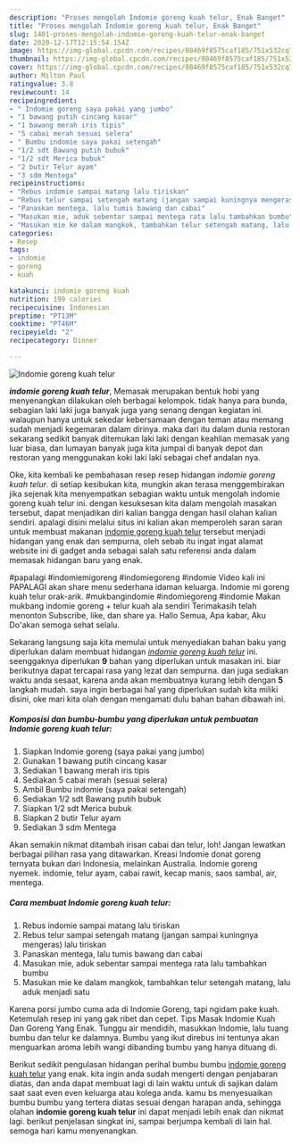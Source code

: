 ```yaml
---
description: "Proses mengolah Indomie goreng kuah telur, Enak Banget"
title: "Proses mengolah Indomie goreng kuah telur, Enak Banget"
slug: 1401-proses-mengolah-indomie-goreng-kuah-telur-enak-banget
date: 2020-12-17T12:15:54.154Z
image: https://img-global.cpcdn.com/recipes/08469f8575caf185/751x532cq70/indomie-goreng-kuah-telur-foto-resep-utama.jpg
thumbnail: https://img-global.cpcdn.com/recipes/08469f8575caf185/751x532cq70/indomie-goreng-kuah-telur-foto-resep-utama.jpg
cover: https://img-global.cpcdn.com/recipes/08469f8575caf185/751x532cq70/indomie-goreng-kuah-telur-foto-resep-utama.jpg
author: Milton Paul
ratingvalue: 3.8
reviewcount: 14
recipeingredient:
- " Indomie goreng saya pakai yang jumbo"
- "1 bawang putih cincang kasar"
- "1 bawang merah iris tipis"
- "5 cabai merah sesuai selera"
- " Bumbu indomie saya pakai setengah"
- "1/2 sdt Bawang putih bubuk"
- "1/2 sdt Merica bubuk"
- "2 butir Telur ayam"
- "3 sdm Mentega"
recipeinstructions:
- "Rebus indomie sampai matang lalu tiriskan"
- "Rebus telur sampai setengah matang (jangan sampai kuningnya mengeras) lalu tiriskan"
- "Panaskan mentega, lalu tumis bawang dan cabai"
- "Masukan mie, aduk sebentar sampai mentega rata lalu tambahkan bumbu"
- "Masukan mie ke dalam mangkok, tambahkan telur setengah matang, lalu aduk menjadi satu"
categories:
- Resep
tags:
- indomie
- goreng
- kuah

katakunci: indomie goreng kuah 
nutrition: 199 calories
recipecuisine: Indonesian
preptime: "PT13M"
cooktime: "PT46M"
recipeyield: "2"
recipecategory: Dinner

---
```



![Indomie goreng kuah telur](https://img-global.cpcdn.com/recipes/08469f8575caf185/751x532cq70/indomie-goreng-kuah-telur-foto-resep-utama.jpg)

<b><i>indomie goreng kuah telur</i></b>, Memasak merupakan bentuk hobi yang menyenangkan dilakukan oleh berbagai kelompok. tidak hanya para bunda, sebagian laki laki juga banyak juga yang senang dengan kegiatan ini. walaupun hanya untuk sekedar kebersamaan dengan teman atau memang sudah menjadi kegemaran dalam dirinya. maka dari itu dalam dunia restoran sekarang sedikit banyak ditemukan laki laki dengan keahlian memasak yang luar biasa, dan lumayan banyak juga kita jumpai di banyak depot dan restoran yang menggunakan koki laki laki sebagai chef andalan nya.

Oke, kita kembali ke pembahasan resep resep hidangan <i>indomie goreng kuah telur</i>. di setiap kesibukan kita, mungkin akan terasa menggembirakan jika sejenak kita menyempatkan sebagian waktu untuk mengolah indomie goreng kuah telur ini. dengan kesuksesan kita dalam mengolah masakan tersebut, dapat menjadikan diri kalian bangga dengan hasil olahan kalian sendiri. apalagi disini melalui situs ini kalian akan memperoleh saran saran untuk membuat makanan <u>indomie goreng kuah telur</u> tersebut menjadi hidangan yang enak dan sempurna, oleh sebab itu ingat ingat alamat website ini di gadget anda sebagai salah satu referensi anda dalam memasak hidangan baru yang enak.

#papalagi #indomiemigoreng #indomiegoreng #indomie Video kali ini PAPALAGI akan share menu sederhana idaman keluarga. Indomie mi goreng kuah telur orak-arik. #mukbangindomie #indomiegoreng #indomie Makan mukbang indomie goreng + telur kuah ala sendiri Terimakasih telah menonton Subscribe, like, dan share ya. Hallo Semua, Apa kabar, Aku Do&#39;akan semoga sehat selalu.


Sekarang langsung saja kita memulai untuk menyediakan bahan baku yang diperlukan dalam membuat hidangan <u><i>indomie goreng kuah telur</i></u> ini. seenggaknya diperlukan <b>9</b> bahan yang diperlukan untuk masakan ini. biar berikutnya dapat tercapai rasa yang lezat dan sempurna. dan juga sediakan waktu anda sesaat, karena anda akan membuatnya kurang lebih dengan <b>5</b> langkah mudah. saya ingin berbagai hal yang diperlukan sudah kita miliki disini, oke mari kita olah dengan mengamati dulu bahan bahan dibawah ini.

<!--inarticleads1-->

##### Komposisi dan bumbu-bumbu yang diperlukan untuk pembuatan Indomie goreng kuah telur:

1. Siapkan  Indomie goreng (saya pakai yang jumbo)
1. Gunakan 1 bawang putih cincang kasar
1. Sediakan 1 bawang merah iris tipis
1. Sediakan 5 cabai merah (sesuai selera)
1. Ambil  Bumbu indomie (saya pakai setengah)
1. Sediakan 1/2 sdt Bawang putih bubuk
1. Siapkan 1/2 sdt Merica bubuk
1. Siapkan 2 butir Telur ayam
1. Sediakan 3 sdm Mentega


Akan semakin nikmat ditambah irisan cabai dan telur, loh! Jangan lewatkan berbagai pilihan rasa yang ditawarkan. Kreasi Indomie donat goreng ternyata bukan dari Indonesia, melainkan Australia. Indomie goreng nyemek. indomie, telur ayam, cabai rawit, kecap manis, saos sambal, air, mentega. 

<!--inarticleads2-->

##### Cara membuat Indomie goreng kuah telur:

1. Rebus indomie sampai matang lalu tiriskan
1. Rebus telur sampai setengah matang (jangan sampai kuningnya mengeras) lalu tiriskan
1. Panaskan mentega, lalu tumis bawang dan cabai
1. Masukan mie, aduk sebentar sampai mentega rata lalu tambahkan bumbu
1. Masukan mie ke dalam mangkok, tambahkan telur setengah matang, lalu aduk menjadi satu


Karena porsi jumbo cuma ada di Indomie Goreng, tapi ngidam pake kuah. Ketemulah resep ini yang gak ribet dan cepet. Tips Masak Indomie Kuah Dan Goreng Yang Enak. Tunggu air mendidih, masukkan Indomie, lalu tuang bumbu dan telur ke dalamnya. Bumbu yang ikut direbus ini tentunya akan menguarkan aroma lebih wangi dibanding bumbu yang hanya dituang di. 

Berikut sedikit pengulasan hidangan perihal bumbu bumbu <u>indomie goreng kuah telur</u> yang enak. kita ingin anda sudah mengerti dengan penjabaran diatas, dan anda dapat membuat lagi di lain waktu untuk di sajikan dalam saat saat even even keluarga atau kolega anda. kamu bs menyesuaikan bumbu bumbu yang tertera diatas sesuai dengan harapan anda, sehingga olahan <b>indomie goreng kuah telur</b> ini dapat menjadi lebih enak dan nikmat lagi. berikut penjelasan singkat ini, sampai berjumpa kembali di lain hal. semoga hari kamu menyenangkan.
